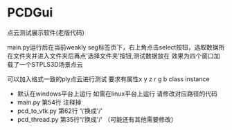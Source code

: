 # PCDGui
点云测试展示软件(老版代码)

main.py运行后在当前weakly seg标签页下，右上角点击select按钮，选取数据所在文件夹并进入文件夹后再点‘选择文件夹’按钮,测试数据放在
效果为四个窗口加载了一个STPLS3D场景点云

可以加入格式一致的ply点云进行测试 要求有属性x y z r g b class instance


* 默认在windows平台上运行 如需在linux平台上运行 请修改对应路径的代码
* main.py 第54行 注释掉
* pcd_to_vtk.py 第62行 ‘\\’换成'/'
* pcd_thread.py 第35行‘\\’换成'/'
（可能还有其他需要修改）
